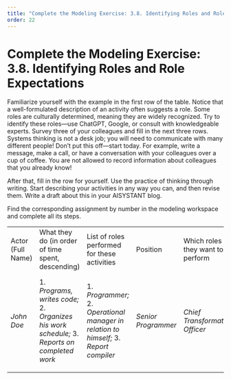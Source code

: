 ```yaml
---
title: "Complete the Modeling Exercise: 3.8. Identifying Roles and Role Expectations"
order: 22
---
```


# Complete the Modeling Exercise: 3.8. Identifying Roles and Role Expectations

Familiarize yourself with the example in the first row of the table. Notice that a well-formulated description of an activity often suggests a role. Some roles are culturally determined, meaning they are widely recognized. Try to identify these roles—use ChatGPT, Google, or consult with knowledgeable experts. Survey three of your colleagues and fill in the next three rows. Systems thinking is not a desk job; you will need to communicate with many different people! Don’t put this off—start today. For example, write a message, make a call, or have a conversation with your colleagues over a cup of coffee. You are not allowed to record information about colleagues that you already know!

After that, fill in the row for yourself. Use the practice of thinking through writing. Start describing your activities in any way you can, and then revise them. Write a draft about this in your AISYSTANT blog.

Find the corresponding assignment by number in the modeling workspace and complete all its steps.

|  |  |  |  |  |  |  |  |
| --- | --- | --- | --- | --- | --- | --- | --- |
| Actor (Full Name) | What they do (in order of time spent, descending) | List of roles performed for these activities | Position | Which roles they want to perform | Which roles they do not want to perform | Career forecast (free form) | Notes |
| *John Doe* | 1. *Programs, writes code;* 2. *Organizes his work schedule;* 3. *Reports on completed work* | 1. *Programmer;* 2. *Operational manager in relation to himself;* 3. *Report compiler* | *Senior Programmer* | *Chief Transformation Officer* | *Programmer* | *Career should take off three months after completing the systems thinking course.* |  |
|  |  |  |  |  |  |  |  |